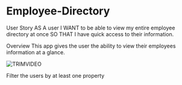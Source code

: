 # Employee-Directory
User Story
AS A user I WANT to be able to view my entire employee directory at once SO THAT I have quick access to their information.

Overview
This app gives the user the ability to view their employees information at a glance.

![TRIMVIDEO](https://user-images.githubusercontent.com/56213571/78415195-33350380-75ee-11ea-83db-342868f00e75.gif)







Filter the users by at least one property
